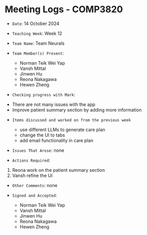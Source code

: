 # Meeting Logs - COMP3820

- `Date`: 14 October 2024

- `Teaching Week`: Week 12

- `Team Name`: Team Neurals 

- `Team Member(s) Present`: 
    * Norman Teik Wei Yap
    * Vansh Mittal
    * Jinwen Hu
    * Reona Nakagawa
    * Hewen Zheng

- `Checking progress with Mark`:
* There are not many issues with the app
* Improve patient summary section by adding more information

- `Items discussed and worked on from the previous week`
    * use different LLMs to generate care plan
    * change the UI to tabs
    * add email functionality in care plan

- `Issues That Arose`: none

- `Actions Required`: 
1. Reona work on the patient summary section
2. Vansh refine the UI

- `Other Comments`: none

- `Signed and Accepted`:
    * Norman Teik Wei Yap
    * Vansh Mittal
    * Jinwen Hu
    * Reona Nakagawa
    * Hewen Zheng